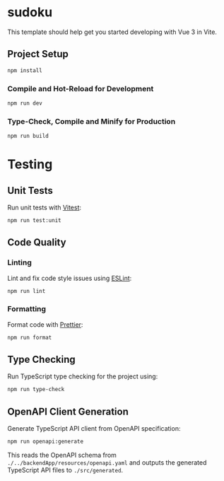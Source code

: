 # sudoku

This template should help get you started developing with Vue 3 in Vite.

## Project Setup

```sh
npm install
```

### Compile and Hot-Reload for Development

```sh
npm run dev
```

### Type-Check, Compile and Minify for Production

```sh
npm run build
```

# Testing

## Unit Tests

Run unit tests with [Vitest](https://vitest.dev/):

```sh
npm run test:unit
```


## Code Quality

### Linting

Lint and fix code style issues using [ESLint](https://eslint.org/):

```sh
npm run lint
```

### Formatting

Format code with [Prettier](https://prettier.io/):

```sh
npm run format
```

## Type Checking

Run TypeScript type checking for the project using:

```sh
npm run type-check
```

## OpenAPI Client Generation

Generate TypeScript API client from OpenAPI specification:

``` sh
npm run openapi:generate
```

This reads the OpenAPI schema from `./../backendApp/resources/openapi.yaml` and outputs the generated TypeScript API files to `./src/generated`.
